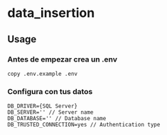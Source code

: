 # data_insertion

## Usage

### Antes de empezar crea un .env

```
copy .env.example .env
```

### Configura con tus datos

```
DB_DRIVER={SQL Server}
DB_SERVER='' // Server name
DB_DATABASE='' // Database name
DB_TRUSTED_CONNECTION=yes // Authentication type
```
